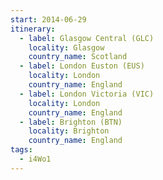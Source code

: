 ```yaml
---
start: 2014-06-29
itinerary:
  - label: Glasgow Central (GLC)
    locality: Glasgow
    country_name: Scotland
  - label: London Euston (EUS)
    locality: London
    country_name: England
  - label: London Victoria (VIC)
    locality: London
    country_name: England
  - label: Brighton (BTN)
    locality: Brighton
    country_name: England
tags:
  - i4Wo1
---
```

